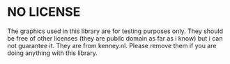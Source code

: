 NO LICENSE
======================

The graphics used in this library are for testing purposes only.
They should be free of other licenses (they are pubilc domain as far as i know) but i can not guarantee it. They are from kenney.nl.
Please remove them if you are doing anything with this library.